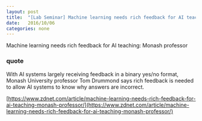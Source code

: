 ```yaml
---
layout: post
title:  "[Lab Seminar] Machine learning needs rich feedback for AI teaching: Monash professor"
date:   2016/10/06
categories: none
---
```


Machine learning needs rich feedback for AI teaching: Monash professor



### quote 

With AI systems largely receiving feedback in a binary yes/no format, Monash University professor Tom Drummond says rich feedback is needed to allow AI systems to know why answers are incorrect.



[https://www.zdnet.com/article/machine-learning-needs-rich-feedback-for-ai-teaching-monash-professor/](https://www.zdnet.com/article/machine-learning-needs-rich-feedback-for-ai-teaching-monash-professor/)









 

